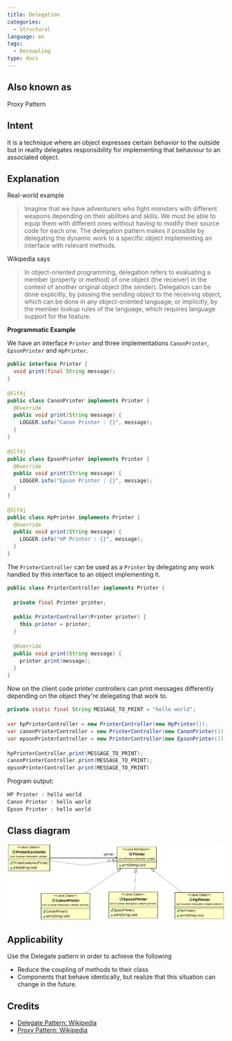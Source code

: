 ```yaml
---
title: Delegation
categories:
  - Structural
language: en
tags:
  - Decoupling
type: docs
---
```


## Also known as
Proxy Pattern

## Intent
It is a technique where an object expresses certain behavior to the outside but in 
reality delegates responsibility for implementing that behaviour to an associated object. 

## Explanation

Real-world example

> Imagine that we have adventurers who fight monsters with different weapons depending on their 
> abilities and skills. We must be able to equip them with different ones without having to 
> modify their source code for each one. The delegation pattern makes it possible by delegating
> the dynamic work to a specific object implementing an interface with relevant methods.

Wikipedia says

> In object-oriented programming, delegation refers to evaluating a member (property or method) of
> one object (the receiver) in the context of another original object (the sender). Delegation can
> be done explicitly, by passing the sending object to the receiving object, which can be done in 
> any object-oriented language; or implicitly, by the member lookup rules of the language, which 
> requires language support for the feature.

**Programmatic Example**

We have an interface `Printer` and three implementations `CanonPrinter`, `EpsonPrinter` and `HpPrinter`.

```java
public interface Printer {
  void print(final String message);
}

@Slf4j
public class CanonPrinter implements Printer {
  @Override
  public void print(String message) {
    LOGGER.info("Canon Printer : {}", message);
  }
}

@Slf4j
public class EpsonPrinter implements Printer {
  @Override
  public void print(String message) {
    LOGGER.info("Epson Printer : {}", message);
  }
}

@Slf4j
public class HpPrinter implements Printer {
  @Override
  public void print(String message) {
    LOGGER.info("HP Printer : {}", message);
  }
}
```
The `PrinterController` can be used as a `Printer` by delegating any work handled by this 
interface to an object implementing it.
```java
public class PrinterController implements Printer {
  
  private final Printer printer;
  
  public PrinterController(Printer printer) {
    this.printer = printer;
  }
  
  @Override
  public void print(String message) {
    printer.print(message);
  }
}
```

Now on the client code printer controllers can print messages differently depending on the
object they're delegating that work to. 

```java
private static final String MESSAGE_TO_PRINT = "hello world";

var hpPrinterController = new PrinterController(new HpPrinter());
var canonPrinterController = new PrinterController(new CanonPrinter());
var epsonPrinterController = new PrinterController(new EpsonPrinter());

hpPrinterController.print(MESSAGE_TO_PRINT);
canonPrinterController.print(MESSAGE_TO_PRINT);
epsonPrinterController.print(MESSAGE_TO_PRINT)
```

Program output:

```java
HP Printer : hello world
Canon Printer : hello world
Epson Printer : hello world
```

## Class diagram
![alt text](./etc/delegation.png "Delegate")

## Applicability
Use the Delegate pattern in order to achieve the following

* Reduce the coupling of methods to their class
* Components that behave identically, but realize that this situation can change in the future.

## Credits

* [Delegate Pattern: Wikipedia ](https://en.wikipedia.org/wiki/Delegation_pattern)
* [Proxy Pattern: Wikipedia ](https://en.wikipedia.org/wiki/Proxy_pattern)
